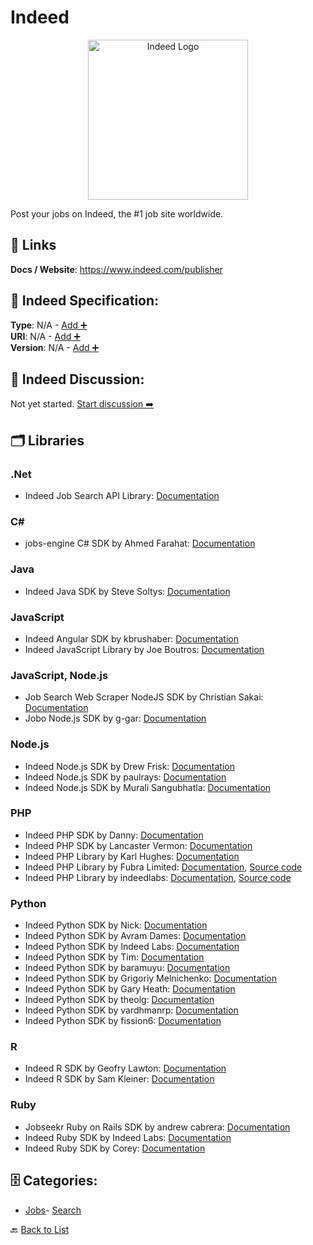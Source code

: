 # Indeed
<p align="center">
    <img width="256" src="https://raw.githubusercontent.com/apis-list/apis-list/main/apis/indeed/logo_256x256.png" alt="Indeed Logo"/>
</p>
Post your jobs on Indeed, the #1 job site worldwide.

##  🔗 Links
**Docs / Website**: https://www.indeed.com/publisher

## 🧬 Indeed Specification:
**Type**: N/A - [Add ➕](https://github.com/apis-list/apis-list/edit/main/apis.yaml#L10148)  
**URI**: N/A - [Add ➕](https://github.com/apis-list/apis-list/edit/main/apis.yaml#L10148)  
**Version**: N/A - [Add ➕](https://github.com/apis-list/apis-list/edit/main/apis.yaml#L10148)

## 💬 Indeed Discussion:
Not yet started. [Start discussion ➡️](https://github.com/apis-list/apis-list/discussions/new)

## 🗂️ Libraries
### .Net
- Indeed Job Search API Library: [Documentation](https://indeed.codeplex.com/)
### C#
- jobs-engine C# SDK by Ahmed Farahat: [Documentation](https://github.com/farahat80/jobs-engine)
### Java
- Indeed Java SDK by Steve Soltys: [Documentation](https://github.com/stevesoltys/indeed)
### JavaScript
- Indeed Angular SDK by kbrushaber: [Documentation](https://github.com/kbrushaber/indeed-api)
- Indeed JavaScript Library by Joe Boutros: [Documentation](https://github.com/indeedlabs/indeed-js)
### JavaScript, Node.js
- Job Search Web Scraper NodeJS SDK by Christian Sakai: [Documentation](https://github.com/christiansakai/job-search)
- Jobo Node.js SDK by g-gar: [Documentation](https://github.com/g-gar/jobo)
### Node.js
- Indeed Node.js SDK by Drew Frisk: [Documentation](https://github.com/keannan5390/Node-Indeed-API)
- Indeed Node.js SDK by paulrays: [Documentation](https://github.com/paulrays/indeed-jobs-api)
- Indeed Node.js SDK by Murali Sangubhatla: [Documentation](https://github.com/muralisa/indeed-jobs)
### PHP
- Indeed PHP SDK by Danny: [Documentation](https://github.com/dfan001/Job-Skill-Search)
- Indeed PHP SDK by Lancaster Vermon: [Documentation](https://github.com/lanceveru/indeed-api)
-  Indeed PHP Library by Karl Hughes: [Documentation](https://github.com/JobBrander/jobs-indeed)
- Indeed PHP Library by Fubra Limited: [Documentation](https://github.com/fubralimited/indeed-api), [Source code](https://github.com/fubralimited/indeed-api/blob/master/indeed-api.php)
- Indeed PHP Library by indeedlabs: [Documentation](https://github.com/indeedlabs/indeed-php/blob/master/README.md), [Source code](https://github.com/indeedlabs/indeed-php)
### Python
- Indeed Python SDK by Nick: [Documentation](https://github.com/nfmcclure/Job_Prevalence)
- Indeed Python SDK by Avram Dames: [Documentation](https://github.com/aviDms/indeed_api)
- Indeed Python SDK by Indeed Labs: [Documentation](https://github.com/indeedlabs/indeed-python)
- Indeed Python SDK by Tim: [Documentation](https://github.com/timsternation/Indeed_Job_Analysis)
- Indeed Python SDK by baramuyu: [Documentation](https://github.com/baramuyu/indeed_api_crawler)
- Indeed Python SDK by Grigoriy Melnichenko: [Documentation](https://github.com/GriMel/indeed-python-api)
- Indeed Python SDK by Gary Heath: [Documentation](https://github.com/GaryHeath/indeed-jobs)
- Indeed Python SDK by theolg: [Documentation](https://github.com/theolg/indeed_api)
- Indeed Python SDK by vardhmanrp: [Documentation](https://github.com/vardhmanrp/Indeed-Xml-Web-API)
- Indeed Python SDK by fission6: [Documentation](https://github.com/fission6/python-indeed)
### R
- Indeed R SDK by Geofry Lawton: [Documentation](https://github.com/TheGeoLawton/IndeedR)
- Indeed R SDK by Sam Kleiner: [Documentation](https://github.com/StoicPerlman/GigMapr-R)
### Ruby
- Jobseekr Ruby on Rails SDK by andrew cabrera: [Documentation](https://github.com/n-drw/jobseekr)
- Indeed Ruby SDK by Indeed Labs: [Documentation](https://github.com/indeedlabs/indeed-ruby)
- Indeed Ruby SDK by Corey: [Documentation](https://github.com/c1505/indeed-api)


## 🗄️ Categories:
- [Jobs](https://github.com/apis-list/apis-list#jobs-)- [Search](https://github.com/apis-list/apis-list#search-)

🔙  [Back to List](https://github.com/apis-list/apis-list)

